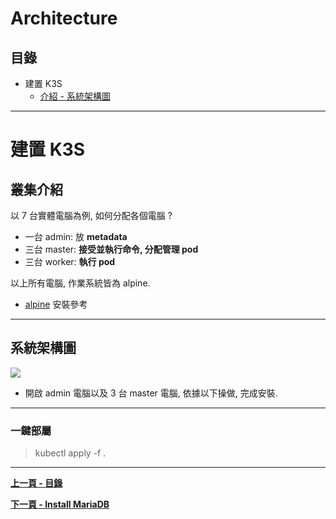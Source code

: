 # Architecture

## 目錄

- 建置 K3S
    - [介紹 - 系統架構圖](#Architecture)

---

<h1 id="build-k3s">建置 K3S</h1> 
<h2 id="present">叢集介紹</h2> 

以 7 台實體電腦為例, 如何分配各個電腦 ?

- 一台 admin: 放 **metadata** 
- 三台 master:  **接受並執行命令, 分配管理 pod** 
- 三台 worker: **執行 pod** 

以上所有電腦, 作業系統皆為 alpine. 

- [alpine](https://github.com/xuan103/Alpine/wiki/Chapter-1.-Install-On-Disk) 安裝參考

---
<h2 id="Architecture">系統架構圖</h2> 

![](https://i.imgur.com/BIixEtX.png)

- 開啟 admin 電腦以及 3 台 master 電腦, 依據以下操做, 完成安裝.

---
### 一鍵部屬
> kubectl apply -f .

---
**[上一頁 - 目錄](https://github.com/xuan103/k3s-Enterprise-Application-System)**

**[下一頁 - Install MariaDB](https://github.com/xuan103/k3s-Enterprise-Application-System/blob/main/Documents/Mariadb.md)**
